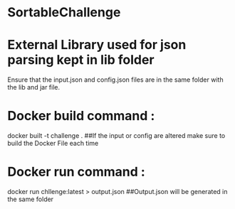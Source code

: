# SortableChallenge
# External Library used for json parsing kept in lib folder
Ensure that the input.json and config.json files are in the same folder with the lib and jar file.

# Docker build command :
 docker built -t challenge .
##If the input or config are altered make sure to build the Docker File each time

# Docker run command :
 docker run chllenge:latest > output.json
 ##Output.json will be generated in the same folder 
